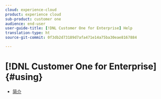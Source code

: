 ```yaml
---
cloud: experience-cloud
product: experience cloud
sub-product: customer one
audience: end-user
user-guide-title: [!DNL Customer One for Enterprise] Help
translation-type: ht
source-git-commit: 0f3db2d73189d7afa471e14a75ba30eae8167884

---
```



# [!DNL Customer One for Enterprise] {#using}

+ [简介](home.md)

